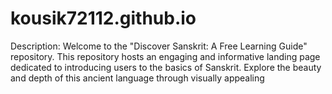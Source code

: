 # kousik72112.github.io
Description: Welcome to the "Discover Sanskrit: A Free Learning Guide" repository. This repository hosts an engaging and informative landing page dedicated to introducing users to the basics of Sanskrit. Explore the beauty and depth of this ancient language through visually appealing 

